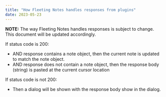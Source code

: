 ```yaml
---
title: "How Fleeting Notes handles responses from plugins"
date: 2023-05-23
---
```

**NOTE:** The way Fleeting Notes handles responses is subject to change. This document will be updated accordingly.

If status code is 200:
- AND response contains a note object, then the current note is updated to match the note object.
- AND response does not contain a note object, then the response body (string) is pasted at the current cursor location

If status code is not 200:
- Then a dialog will be shown with the response body show in the dialog.